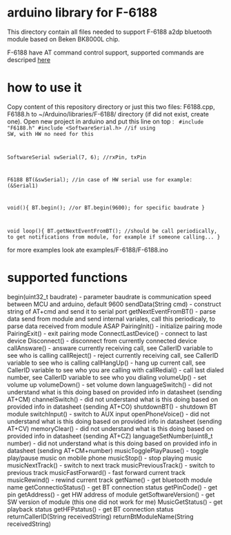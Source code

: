 # arduino library for F-6188 #

This directory contain all files needed to support F-6188 a2dp bluetooth module based on Beken BK8000L chip.

F-6188 have AT command control support, supported commands are descriped <a href="https://github.com/tomaskovacik/kicad-library/tree/master/library/datasheet/F-6188_BK8000L">here</a>

# how to use it #

Copy content of this repository directory or just this two files: F6188.cpp, F6188.h to ~/Arduino/libraries/F-6188/ directory (if did not exist, create one). Open new project in arduino and put this line on top :
<code>
#include "F6188.h"
#include <SoftwareSerial.h> //if using SW, with HW no need for this

SoftwareSerial swSerial(7, 6); //rxPin, txPin

F6188 BT(&swSerial); //in case of HW serial use for example: (&Serial1)

void(){
  BT.begin(); //or BT.begin(9600); for specific baudrate
}

void loop(){
BT.getNextEventFromBT(); //should be call periodically, to get notifications from module, for example if someone calling...
}
</code>

for more examples look ate examples/F-6188/F-6188.ino

# supported functions #

begin(uint32_t baudrate) - parameter baudrate is communication speed between MCU and arduino, default 9600
sendData(String cmd) - construct string of AT+cmd and send it to serial port 
getNextEventFromBT() - parse data send from module and send internal variales, call this periodicaly, to parse data received from module ASAP
PairingInit() - initialize pairing mode
PairingExit() - exit pairing mode
ConnectLastDevice() - connect to last device 
Disconnect() - disconnect from currently connected device
callAnsware() - answare currently receiving call, see CallerID variable to see who is calling
callReject() - reject currently receiving call,  see CallerID variable to see who is calling
callHangUp() - hang up current call, see CallerID variable to see who you are calling with
callRedial() - call last dialed number, see CallerID variable to see who you dialing
volumeUp() - set volume up
volumeDown() - set volume down
languageSwitch() - did not understand what is this doing based on provided info in datasheet (sending AT+CM)
channelSwitch() - did not understand what is this doing based on provided info in datasheet (sending AT+CO)
shutdownBT() - shutdown BT module
switchInput() - switch to AUX input 
openPhoneVoice() - did not understand what is this doing based on provided info in datasheet (sending AT+CV)
memoryClear() - did not understand what is this doing based on provided info in datasheet (sending AT+CZ)
languageSetNumber(uint8_t number) - did not understand what is this doing based on provided info in datasheet (sending AT+CM+number)
musicTogglePlayPause() - toggle play/pause music on mobile phone
musicStop() - stop playing music
musicNextTrack() - switch to next track
musicPreviousTrack() - switch to previous track
musicFastForward() - fast forward current track
musicRewind() - rewind current track
getName() - get bluetooth module name
getConnectioStatus() - get BT connection status 
getPinCode() - get pin
getAddress() - get HW address of module
getSoftwareVersion() - get SW version of module (this one did not work for me)
MusicGetStatus() - get playback status 
getHFPstatus() - get BT connection status
returnCallerID(String receivedString)
returnBtModuleName(String receivedString) 

